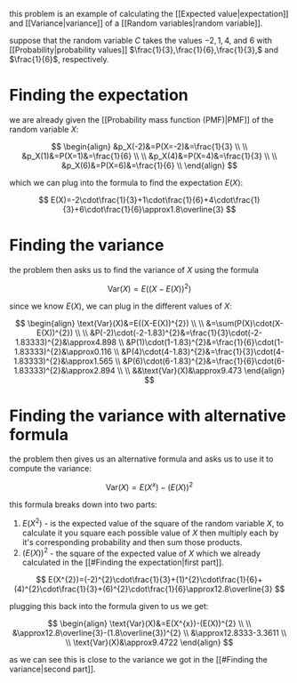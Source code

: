 this problem is an example of calculating the [[Expected value|expectation]] and [[Variance|variance]] of a [[Random variables|random variable]].

suppose that the random variable $C$ takes the values $-2,1,4,$ and $6$ with [[Probability|probability values]] $\frac{1}{3},\frac{1}{6},\frac{1}{3},$ and $\frac{1}{6}$, respectively. 

# Finding the expectation

we are already given the [[Probability mass function (PMF)|PMF]] of the random variable $X$:

$$
\begin{align}
&p_X(-2)&=P(X=-2)&=\frac{1}{3} \\
\\
&p_X(1)&=P(X=1)&=\frac{1}{6} \\
\\
&p_X(4)&=P(X=4)&=\frac{1}{3} \\
\\
&p_X(6)&=P(X=6)&=\frac{1}{6} \\
\end{align}
$$

which we can plug into the formula to find the expectation $E(X)$:

$$
E(X)=-2\cdot\frac{1}{3}+1\cdot\frac{1}{6}+4\cdot\frac{1}{3}+6\cdot\frac{1}{6}\approx1.8\overline{3}
$$

# Finding the variance

the problem then asks us to find the variance of $X$ using the formula

$$
\text{Var}(X)=E((X-E(X))^{2})
$$

since we know $E(X)$, we can plug in the different values of $X$:

$$
\begin{align} \text{Var}(X)&=E((X-E(X))^{2}) \\ 
\\ 
&=\sum(P(X)\cdot(X-E(X))^{2}) \\ 
\\ 
&P(-2)\cdot(-2-1.83)^{2}&=\frac{1}{3}\cdot(-2-1.83333)^{2}&\approx4.898 \\ 
&P(1)\cdot(1-1.83)^{2}&=\frac{1}{6}\cdot(1-1.83333)^{2}&\approx0.116 \\ &P(4)\cdot(4-1.83)^{2}&=\frac{1}{3}\cdot(4-1.83333)^{2}&\approx1.565 \\ &P(6)\cdot(6-1.83)^{2}&=\frac{1}{6}\cdot(6-1.83333)^{2}&\approx2.894 \\ 
\\ 
&&\text{Var}(X)&\approx9.473 
\end{align}
$$

# Finding the variance with alternative formula

the problem then gives us an alternative formula and asks us to use it to compute the variance:

$$
\text{Var}(X)=E(X^{x})-(E(X))^{2}
$$

this formula breaks down into two parts:

1. $E(X^{2})$ - is the expected value of the square of the random variable $X$, to calculate it you square each possible value of $X$ then multiply each by it's corresponding probability and then sum those products.
2. $(E(X))^{2}$ - the square of the expected value of $X$ which we already calculated in the [[#Finding the expectation|first part]].

$$
E(X^{2})=(-2)^{2}\cdot\frac{1}{3}+(1)^{2}\cdot\frac{1}{6}+(4)^{2}\cdot\frac{1}{3}+(6)^{2}\cdot\frac{1}{6}\approx12.8\overline{3}
$$

plugging this back into the formula given to us we get:

$$
\begin{align}
\text{Var}(X)&=E(X^{x})-(E(X))^{2} \\
\\
&\approx12.8\overline{3}-(1.8\overline{3})^{2} \\
&\approx12.8333-3.3611 \\
\\
\text{Var}(X)&\approx9.4722
\end{align}
$$

as we can see this is close to the variance we got in the [[#Finding the variance|second part]].